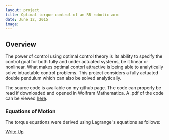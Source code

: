 ```yaml
---
layout: project
title: Optimal torque control of an RR robotic arm
date: June 12, 2015
image: 
---
```


## Overview
The power of control using optimal control theory is its ability to specify the control goal for both fully and under actuated systems, be it linear or nonlinear. What makes optimal contorl attractive is being able to analytically solve intractable control problems. This project considers a fully actuated double pendulum which can also be solved analytically. 

The source code is available on my github page. The code can properly be read if downloaded and opened in Wolfram Mathematica. A .pdf of the code can be viewed [here](https://github.com/mahdiehnejati/portfolio/blob/gh-pages/public/documents/optimal_control/code.pdf).

### Equations of Motion

The torque equations were derived using Lagrange's equations as follows: 


[Write Up](https://github.com/guiklink/portfolio/blob/gh-pages/public/Documents/2D_Quad/write_up.pdf)
